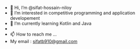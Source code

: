 - 👋 Hi, I’m @sifat-hossain-niloy
- 👀 I’m interested in competitive programming and application developement
- 🌱 I’m currently learning Kotlin and Java
- 
- 📫 How to reach me ...
- My email : sifatb910@gmail.com

<!---
sifat-hossain-niloy/sifat-hossain-niloy is a ✨ special ✨ repository because its `README.md` (this file) appears on your GitHub profile.
You can click the Preview link to take a look at your changes.
--->
